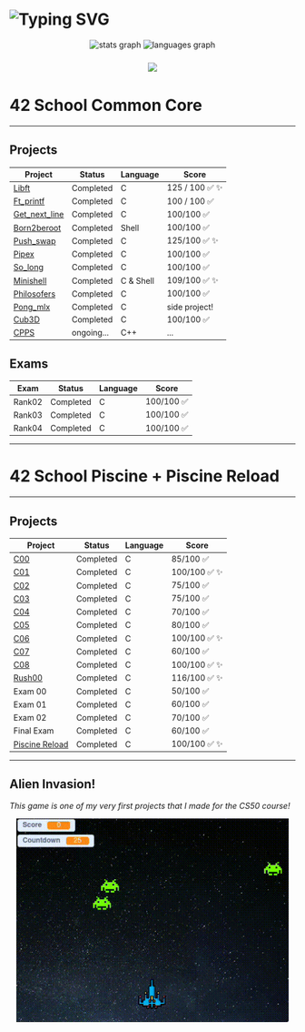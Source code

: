 # <div align="left"> ![Typing SVG](https://readme-typing-svg.demolab.com?font=Ubuntu+Mono&weight=100&size=30&letterSpacing=&duration=500&pause=5000&color=1E90FF&vCenter=true&width=600&lines=%24%3E+Hello,+I'm+Gabriel+La+Rocque!🐧)

<div align="center">
  <img src="https://github-readme-stats.vercel.app/api?username=larocqueg&hide_title=false&hide_rank=false&show_icons=true&include_all_commits=true&count_private=true&disable_animations=false&theme=github_dark&locale=en&hide_border=true&order=1" height="150" alt="stats graph"  />
  <img src="https://github-readme-stats.vercel.app/api/top-langs?username=larocqueg&locale=en&hide_title=false&layout=compact&card_width=320&langs_count=5&theme=github_dark&hide_border=true&order=2" height="150" alt="languages graph"  />
</div>

###

<p align="middle">
  <a href="https://skillicons.dev">
    <img src="https://skillicons.dev/icons?i=linux,bash,c,vim,neovim,vscode,git,github" />
  </a>
</p>

# 42 School Common Core
---
## Projects

| Project | Status   | Language | Score       |
| ------- | -------- | -------- | ----------- |
| [Libft](https://github.com/larocqueg/42_Libft) | Completed | C        | 125 / 100  ✅ ✨ |
| [Ft_printf](https://github.com/larocqueg/42_ft_printf.git)| Completed | C        | 100 / 100 ✅ |
| [Get_next_line](https://github.com/larocqueg/42_get_next_line.git)| Completed | C        | 100/100 ✅ |
| [Born2beroot](https://github.com/larocqueg/42_Born_2_be_root.git)| Completed | Shell       | 100/100 ✅ |
| [Push_swap](https://github.com/larocqueg/42_Push_swap.git)| Completed | C | 125/100 ✅ ✨ |
| [Pipex](https://github.com/larocqueg/42_pipex) | Completed | C | 100/100 ✅|
| [So_long](https://github.com/larocqueg/42_so_long) | Completed | C | 100/100 ✅ |
| [Minishell](https://github.com/larocqueg/42_Minishell.git) | Completed | C & Shell | 109/100 ✅ ✨ |
| [Philosofers](https://github.com/larocqueg/42_Philosofers) | Completed | C | 100/100 ✅ |
| [Pong_mlx](https://github.com/larocqueg/Pong_mlx.git) | Completed | C | side project! | 
| [Cub3D](https://github.com/therappha/42_cub3D.git) | Completed | C | 100/100 ✅ |
| [CPPS](https://github.com/larocqueg/CPPS) | ongoing... | C++ | ... |


 
## Exams
| Exam | Status | Language | Score |
| ---- | ------ | -------- | ----- |
| Rank02 | Completed | C | 100/100 ✅ |
| Rank03 | Completed | C | 100/100  ✅ |
| Rank04 | Completed | C | 100/100  ✅ |
---

# 42 School Piscine + Piscine Reload
---
## Projects

| Project |  Status   | Language |   Score    |
| ------- | --------  | -------- | -----------|
| [C00](https://github.com/larocqueg/42-Porto-Piscine/tree/master/C00)   | Completed |    C     | 85/100  ✅ |
| [C01](https://github.com/larocqueg/42-Porto-Piscine/tree/master/C01)   | Completed |    C     | 100/100 ✅ ✨ |
| [C02](https://github.com/larocqueg/42-Porto-Piscine/tree/master/C02)   | Completed |    C     | 75/100  ✅ |
| [C03](https://github.com/larocqueg/42-Porto-Piscine/tree/master/C03)   | Completed |    C     | 75/100  ✅ |
| [C04](https://github.com/larocqueg/42-Porto-Piscine/tree/master/C04)   | Completed |    C     | 70/100  ✅ |
| [C05](https://github.com/larocqueg/42-Porto-Piscine/tree/master/C05)   | Completed |    C     | 80/100  ✅ |
| [C06](https://github.com/larocqueg/42-Porto-Piscine/tree/master/C06)   | Completed |    C     | 100/100 ✅ ✨ |
| [C07](https://github.com/larocqueg/42-Porto-Piscine/tree/master/C07)   | Completed |    C     | 60/100  ✅ |
| [C08](https://github.com/larocqueg/42-Porto-Piscine/tree/master/C08)   | Completed |    C     | 100/100 ✅ ✨ |
| [Rush00](https://github.com/larocqueg/42-Porto-Piscine/tree/master/Rush00/ex00) | Completed | C | 116/100 ✅ ✨ |
| Exam 00  | Completed |    C     |  50/100 ✅   |
| Exam 01  | Completed |    C     |  60/100  ✅  |
| Exam 02  | Completed |    C     |  70/100 ✅ |
| Final Exam  | Completed |    C     |  60/100 ✅|
| [Piscine Reload](https://github.com/larocqueg/42-Porto-Piscine-Reload.git) | Completed | C | 100/100 ✅ ✨ |

---
## Alien Invasion!

_This game is one of my very first projects that I made for the CS50 course!_

<div align="middle">
  <a href="https://scratch.mit.edu/projects/961125462/" target="_blank">
    <img src="https://github.com/larocqueg/larocqueg/blob/main/alien_invasion.gif" width="480">
  </a>
</div>
